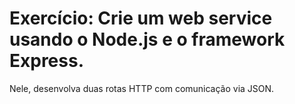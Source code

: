 # Exercício: Crie um web service usando o Node.js e o framework Express.

Nele, desenvolva duas rotas HTTP com comunicação via JSON.

